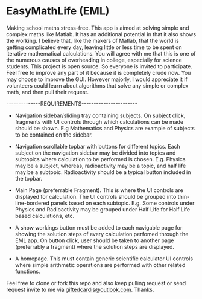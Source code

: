 # EasyMathLife (EML)
Making school maths stress-free.
This app is aimed at solving simple and complex maths like Matlab.
It has an additional potential in that it also shows the working.
I believe that, like the makers of Matlab, that the world is getting complicated every day, leaving little or
less time to be spent on iterative mathematical calculations. You will agree with me that this is one of the 
numerous causes of overheading in college, especially for science students.
This project is open source. So everyone is invited to participate.
Feel free to improve any part of it because it is completely crude now.
You may choose to improve the GUI. However majorly, I would appreciate it if volunteers could
learn about algorithms that solve any simple or complex math, and then pull their request.

--------------REQUIREMENTS-----------------------

- Navigation sidebar/sliding tray containing subjects. On subject click, fragments with UI controls
through which calculations can be made should be shown. E.g Mathematics and Physics are example of subjects
to be contained on the sidebar.

- Navigation scrollable topbar with buttons for different topics. Each subject on the navigation sidebar
may be divided into topics and subtopics where calculation to be performed is chosen. E.g. Physics may be a
subject, whereas, radioactivity may be a topic, and half life may be a subtopic. Radioactivity should be a typical
button included in the topbar.

- Main Page (preferrable Fragment). This is where the UI controls are displayed for calculation. The UI controls
should be grouped into thin-line-bordered panels based on each subtopic. E.g. Some controls under Physics and Radioactivity may be
grouped under Half Life for Half Life based calculations, etc.

- A show workings button must be added to each navigable page for showing the solution steps of every
calculation perfomed through the EML app. On button click, user should be taken to another page (preferrably
a fragment) where the solution steps are displayed.

- A homepage. This must contain generic scientific calculator UI controls where simple arithmetic operations are 
performed with other related functions.

Feel free to clone or fork this repo and also keep pulling request or send request invite to me via giftedcardis@outlook.com.
Thanks.
